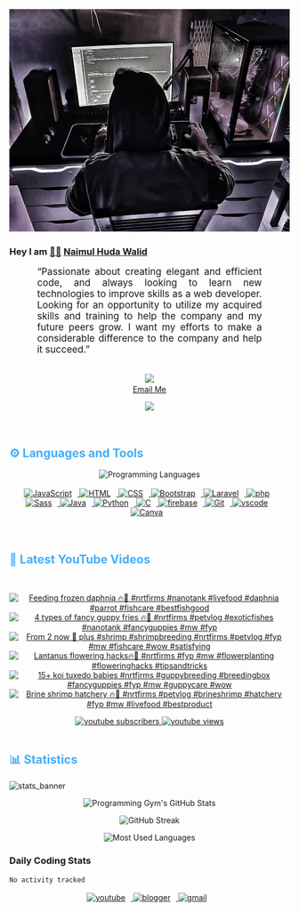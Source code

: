 <!-- ![github_cover_banner](https://www.digitalsolutionservices.com/img/services/web%20development.gif)-->

<div align="center" style="display:block;">
    <img height="400px" width="100%" alt="github cover banner" src="https://raw.githubusercontent.com/NaimulHudaWalid/NaimulHudaWalid/main/272276268_3114779035434264_920860974401480824_n.jpg"/> 
</div>

### Hey I am [👨🏻‍][facebook] [Naimul Huda Walid][youtube]



<p align:"center" style="text-align: justify; margin: 0 50px; font-size: 17px;" >
   “Passionate about creating elegant and efficient code, and always looking to learn new technologies to improve skills as a web developer. Looking for an opportunity to utilize my acquired skills and training to help the company and my future peers grow. I want my efforts to make a considerable difference to the company and help it succeed.”
<br>
<br>
<div align="center">

![](https://visitor-badge.glitch.me/badge?page_id=NaimulHudaWalid)
    <br />
[Email Me](mailto:dev.naimulhuda@gmail.com)
</div>
</p>
<!-- Typing SVG by DenverCoder1 - https://github.com/DenverCoder1/readme-typing-svg -->
<p align="center">
<!--   <a href="https://github.com/DenverCoder1/readme-typing-svg"> -->
    <img src="https://readme-typing-svg.herokuapp.com?color=E22FE4&width=380&height=45&lines=Open-Source+Enthusiast;Learning+In+Public;Empowering+Others;Nice+To+Meet+You+...&center=true"></a>

</p>
<br>
<!-- Languages and Tools -->

<h2 style="color: #44AEFB">⚙️ Languages and Tools</h2>
<div align="center" style="display:block;">
    <img width="100px" alt="Programming Languages" src="https://user-images.githubusercontent.com/78341798/194531121-47b0119a-ce00-439d-b586-125f86acb098.png"/> 
</div>
<br>   
<!-- Icons Resources -->
<!-- https://devicon.dev/ -->
<!-- https://cdn.jsdelivr.net/npm/simple-icons@v3/icons/ -->
<div align="center">
  <a href="https://developer.mozilla.org/en-US/docs/Web/JavaScript" target="_blank" rel="noreferrer">
      <img  alt="JavaScript" height="50px" style="padding-right:10px;" src="https://cdn.jsdelivr.net/gh/devicons/devicon/icons/javascript/javascript-plain.svg"/>
  </a>
  
 
  <a href="https://developer.mozilla.org/en-US/docs/Web/HTML" target="_blank" rel="noreferrer">
      <img  alt="HTML" height="50px" style="padding-right:10px;" src="https://cdn.jsdelivr.net/gh/devicons/devicon/icons/html5/html5-original.svg"/>
  </a>
  <a href="https://developer.mozilla.org/en-US/docs/Web/CSS" target="_blank" rel="noreferrer">
      <img  alt="CSS" height="50px" style="padding-right:10px;" src="https://cdn.jsdelivr.net/gh/devicons/devicon/icons/css3/css3-original.svg"/>
  </a>
  <a href="https://getbootstrap.com/" target="_blank" rel="noreferrer">
      <img  alt="Bootstrap" height="50px" style="padding-right:10px;" src="https://cdn.jsdelivr.net/gh/devicons/devicon/icons/bootstrap/bootstrap-original.svg"/>
  </a> 
  <a href="https://laravel.com/" target="_blank" rel="noreferrer">
      <img  alt="Laravel" height="50px" style="padding-right:10px;" src="https://cdn.jsdelivr.net/gh/devicons/devicon/icons/laravel/laravel-plain.svg"/>
  </a>
  <a href="https://www.php.net/" target="_blank" rel="noreferrer">
      <img  alt="php" height="50px" style="padding-right:10px;" src="https://cdn.jsdelivr.net/gh/devicons/devicon/icons/php/php-original.svg"/>
  </a>
  <a href="https://sass-lang.com/" target="_blank" rel="noreferrer">
      <img  alt="Sass" height="50px" style="padding-right:10px;" src="https://cdn.jsdelivr.net/gh/devicons/devicon/icons/sass/sass-original.svg"/>
  </a>
  <a href="https://www.java.com/en/" target="_blank" rel="noreferrer">
      <img  alt="Java" height="50px" style="padding-right:10px;" src="https://cdn.jsdelivr.net/gh/devicons/devicon/icons/java/java-original.svg"/>
  </a>    
  <a href="https://www.python.org/" target="_blank" rel="noreferrer">
      <img  alt="Python" height="50px" style="padding-right:10px;" src="https://cdn.jsdelivr.net/gh/devicons/devicon/icons/python/python-original.svg"/>
  </a>
  <a href="https://www.cprogramming.com/" target="_blank" rel="noreferrer">
      <img  alt="C" height="50px" style="padding-right:10px;" src="https://cdn.jsdelivr.net/gh/devicons/devicon/icons/c/c-original.svg"/>
  </a>
  
  <a href="https://firebase.google.com/" target="_blank" rel="noreferrer">
      <img  alt="firebase" height="50px" style="padding-right:10px;" src="https://cdn.jsdelivr.net/gh/devicons/devicon/icons/firebase/firebase-plain.svg"/>
  </a>
 
  <a href="https://git-scm.com/" target="_blank" rel="noreferrer">
      <img  alt="Git" height="50px" style="padding-right:10px;" src="https://cdn.jsdelivr.net/gh/devicons/devicon/icons/git/git-original.svg"/>
  </a>
  
  <a href="https://code.visualstudio.com/" target="_blank" rel="noreferrer">
      <img  alt="vscode" height="50px" style="padding-right:10px;"src="https://cdn.jsdelivr.net/gh/devicons/devicon/icons/vscode/vscode-original.svg"/>
  </a>
  <a href="https://www.canva.com/" target="_blank" rel="noreferrer">
      <img  alt="Canva" height="50px" style="padding-right:10px;" src="https://cdn.jsdelivr.net/gh/devicons/devicon/icons/canva/canva-original.svg"/> 
  </a>
</div>
<br>
<br>

<!-- Latest YouTube Videos -->

<h2 style="color: #44AEFB">🎦 Latest YouTube Videos</h2>
<br />

<!-- Resource/Reference: https://github.com/DenverCoder1/github-readme-youtube-cards -->
<div class="youtube videos cards" align="center">

<!-- BEGIN YOUTUBE-CARDS -->
[![Feeding frozen daphnia 🔥🖤 #nrtfirms #nanotank #livefood #daphnia #parrot #fishcare #bestfishgood](https://ytcards.demolab.com/?id=KXG-ns8KstU&title=Feeding+frozen+daphnia+%F0%9F%94%A5%F0%9F%96%A4+%23nrtfirms+%23nanotank+%23livefood+%23daphnia+%23parrot+%23fishcare+%23bestfishgood&lang=en&timestamp=1703894916&background_color=%230d1117&title_color=%23ffffff&stats_color=%23dedede&max_title_lines=1&width=250&border_radius=5 "Feeding frozen daphnia 🔥🖤 #nrtfirms #nanotank #livefood #daphnia #parrot #fishcare #bestfishgood")](https://www.youtube.com/watch?v=KXG-ns8KstU)
[![4 types of fancy guppy fries 🔥🖤 #nrtfirms #petvlog #exoticfishes #nanotank #fancyguppies #mw #fyp](https://ytcards.demolab.com/?id=8hXPj1Is3N8&title=4+types+of+fancy+guppy+fries+%F0%9F%94%A5%F0%9F%96%A4+%23nrtfirms+%23petvlog+%23exoticfishes+%23nanotank+%23fancyguppies+%23mw+%23fyp&lang=en&timestamp=1703855401&background_color=%230d1117&title_color=%23ffffff&stats_color=%23dedede&max_title_lines=1&width=250&border_radius=5 "4 types of fancy guppy fries 🔥🖤 #nrtfirms #petvlog #exoticfishes #nanotank #fancyguppies #mw #fyp")](https://www.youtube.com/watch?v=8hXPj1Is3N8)
[![From 2 now 💯 plus #shrimp #shrimpbreeding #nrtfirms #petvlog #fyp #mw #fishcare #wow #satisfying](https://ytcards.demolab.com/?id=vfA6hbjn7fk&title=From+2+now+%F0%9F%92%AF+plus+%23shrimp+%23shrimpbreeding+%23nrtfirms+%23petvlog+%23fyp+%23mw+%23fishcare+%23wow+%23satisfying&lang=en&timestamp=1703848623&background_color=%230d1117&title_color=%23ffffff&stats_color=%23dedede&max_title_lines=1&width=250&border_radius=5 "From 2 now 💯 plus #shrimp #shrimpbreeding #nrtfirms #petvlog #fyp #mw #fishcare #wow #satisfying")](https://www.youtube.com/watch?v=vfA6hbjn7fk)
[![Lantanus flowering hacks🔥🖤 #nrtfirms  #fyp #mw  #flowerplanting #floweringhacks  #tipsandtricks](https://ytcards.demolab.com/?id=UihEopnOCzM&title=Lantanus+flowering+hacks%F0%9F%94%A5%F0%9F%96%A4+%23nrtfirms++%23fyp+%23mw++%23flowerplanting+%23floweringhacks++%23tipsandtricks&lang=en&timestamp=1703815797&background_color=%230d1117&title_color=%23ffffff&stats_color=%23dedede&max_title_lines=1&width=250&border_radius=5 "Lantanus flowering hacks🔥🖤 #nrtfirms  #fyp #mw  #flowerplanting #floweringhacks  #tipsandtricks")](https://www.youtube.com/watch?v=UihEopnOCzM)
[![15+ koi tuxedo babies #nrtfirms #guppybreeding #breedingbox #fancyguppies #fyp #mw #guppycare #wow](https://ytcards.demolab.com/?id=Le4L9GoRfFQ&title=15%2B+koi+tuxedo+babies+%23nrtfirms+%23guppybreeding+%23breedingbox+%23fancyguppies+%23fyp+%23mw+%23guppycare+%23wow&lang=en&timestamp=1703778064&background_color=%230d1117&title_color=%23ffffff&stats_color=%23dedede&max_title_lines=1&width=250&border_radius=5 "15+ koi tuxedo babies #nrtfirms #guppybreeding #breedingbox #fancyguppies #fyp #mw #guppycare #wow")](https://www.youtube.com/watch?v=Le4L9GoRfFQ)
[![Brine shrimp hatchery 🔥🖤 #nrtfirms #petvlog #brineshrimp #hatchery #fyp #mw #livefood #bestproduct](https://ytcards.demolab.com/?id=LgDFqDk4mvE&title=Brine+shrimp+hatchery+%F0%9F%94%A5%F0%9F%96%A4+%23nrtfirms+%23petvlog+%23brineshrimp+%23hatchery+%23fyp+%23mw+%23livefood+%23bestproduct&lang=en&timestamp=1703764523&background_color=%230d1117&title_color=%23ffffff&stats_color=%23dedede&max_title_lines=1&width=250&border_radius=5 "Brine shrimp hatchery 🔥🖤 #nrtfirms #petvlog #brineshrimp #hatchery #fyp #mw #livefood #bestproduct")](https://www.youtube.com/watch?v=LgDFqDk4mvE)
<!-- END YOUTUBE-CARDS -->
</div>

<!-- Begin Youtube Buttons -->
<!-- Resource/Reference:  https://github.com/DenverCoder1/custom-icon-badges -->
<div class="youtube buttons" align="center">
    <a href="https://www.youtube.com/channel/UCa3YaFwzSII0kKg3Nads2dQ"  target="_blank">
        <img alt="youtube subscribers" src="https://img.shields.io/youtube/channel/subscribers/UCa3YaFwzSII0kKg3Nads2dQ?logo=youtube&logoColor=red&style=for-the-badge"/>
    </a> 
    <a href="https://www.youtube.com/channel/UCa3YaFwzSII0kKg3Nads2dQ"  target="_blank">
        <img alt="youtube views" src="https://custom-icon-badges.demolab.com/youtube/channel/views/UCa3YaFwzSII0kKg3Nads2dQ?color=%23E05D44&logo=eye&logoColor=white&style=for-the-badge&labelColor=#555555"/>
    </a> 
</div>
<br>
<!-- End Youtube Buttons -->

<!-- Statistics -->

<h2 style="color: #44AEFB">📊 Statistics</h2>

![stats_banner](https://user-images.githubusercontent.com/78341798/194534778-d662496c-ae00-4e8d-ae9b-b90912054e7f.gif)

<!-- Begin Stats Cards -->
<!-- Resources:  -->
<!-- Github & Languages Stats: https://github.com/naimul15-12090/github-readme-stats --> 
<!-- Streak Stats: https://github.com/denvercoder1/github-readme-streak-stats -->
<!-- Change the value after ?username= to your GitHub username. -->
<div class="stats" align="center">

![Programming Gym's GitHub Stats](https://github-readme-stats.vercel.app/api?username=NaimulHudaWalid&hide=stars&count_private=true&show_icons=true&theme=algolia&border_radius=20)

![GitHub Streak](https://streak-stats.demolab.com?user=NaimulHudaWalid&count_private=true&theme=algolia&border_radius=22)

![Most Used Languages](https://github-readme-stats.vercel.app/api/top-langs/?username=NaimulHudaWalid&langs_count=8&layout=compact&show_icons=true&theme=algolia&border_radius=20)
    
<!-- ![Top Langs](https://github-readme-stats.vercel.app/api/top-langs/?username=naimul15-12090&langs_count=8) -->
<!-- [![Top Langs](https://github-readme-stats.vercel.app/api/top-langs/?username=naimul15-12090&layout=compact)](https://github.com/anuraghazra/github-readme-stats)
 -->
    
</div>
<!--  End Stats Cards -->



### Daily Coding Stats
<!--START_SECTION:waka-->

```txt
No activity tracked
```

<!--END_SECTION:waka-->
<!-- Begin Footer -->
<!-- Icons Resources -->
<!-- https://devicon.dev/ -->
<div class="footer" align="center" style="margin:15px;">
    <a href="https://www.youtube.com/channel/UCa3YaFwzSII0kKg3Nads2dQ" target="_blank">
        <img  style="margin:0 10px 10px 0;" src="https://user-images.githubusercontent.com/78341798/194531650-698ef1b1-9cbd-4b4f-96ef-5a2ec4b5d7e6.svg" alt="youtube" width="40px"/>
    </a>
    <a href="https://www.linkedin.com/in/naimulhudawalid/" target="_blank">
        <img style="margin:0 10px 10px 0;" src="https://user-images.githubusercontent.com/78341798/194531458-b5dfeb1b-bad5-4dfa-909a-2e402262db9a.svg" alt="blogger" width="40px"/>
    </a>
    <a href="mailto:dev.naimulhuda@gmail.com" target="_blank">
        <img style="margin:0 10px 10px 0;" src="https://user-images.githubusercontent.com/78341798/194531383-ddb2b774-5bb9-491c-b601-4a4a7d9792fb.svg" alt="gmail" width="40px"/>
    </a>
</div>
<!-- End Footer -->

[youtube]: https://www.youtube.com/channel/UCa3YaFwzSII0kKg3Nads2dQ
[facebook]: https://www.facebook.com/profile.php?id=100007065945838
